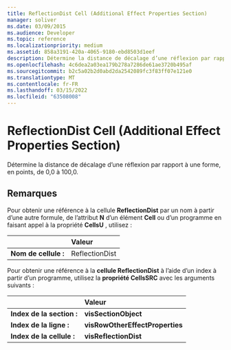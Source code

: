 ```yaml
---
title: ReflectionDist Cell (Additional Effect Properties Section)
manager: soliver
ms.date: 03/09/2015
ms.audience: Developer
ms.topic: reference
ms.localizationpriority: medium
ms.assetid: 858a3191-420a-4065-9180-ebd8503d1eef
description: Détermine la distance de décalage d’une réflexion par rapport à une forme, en points, de 0,0 à 100,0.
ms.openlocfilehash: 4c6dea2a03ea179b278a7286de61ae3720b495af
ms.sourcegitcommit: b2c5a02b2d0abd2da2542089fc3f83ff07e121e0
ms.translationtype: MT
ms.contentlocale: fr-FR
ms.lasthandoff: 03/15/2022
ms.locfileid: "63508008"
---
```

# <a name="reflectiondist-cell-additional-effect-properties-section"></a>ReflectionDist Cell (Additional Effect Properties Section)

Détermine la distance de décalage d’une réflexion par rapport à une forme, en points, de 0,0 à 100,0. 
  
## <a name="remarks"></a>Remarques

Pour obtenir une référence à la cellule **ReflectionDist** par un nom à partir d’une autre formule, de l’attribut **N** d’un élément **Cell** ou d’un programme en faisant appel à la propriété **CellsU** , utilisez : 
  
||Valeur |
|:-----|:-----|
| **Nom de cellule :**  <br/> | ReflectionDist  <br/> |
   
Pour obtenir une référence à la **cellule ReflectionDist** à l’aide d’un index à partir d’un programme, utilisez la **propriété CellsSRC** avec les arguments suivants : 
  
||Valeur |
|:-----|:-----|
| **Index de la section :**  <br/> |**visSectionObject** <br/> |
| **Index de la ligne :**  <br/> |**visRowOtherEffectProperties** <br/> |
| **Index de la cellule :**  <br/> |**visReflectionDist** <br/> |
   

